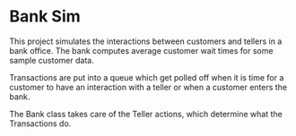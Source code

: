 Bank Sim
========

This project simulates the interactions between customers and tellers in a bank office. The bank computes average customer wait times for some sample customer data.


Transactions are put into a queue which get polled off when it is time for a customer to have an interaction with a teller or
when a customer enters the bank.

The Bank class takes care of the Teller actions, which determine what the Transactions do. 
